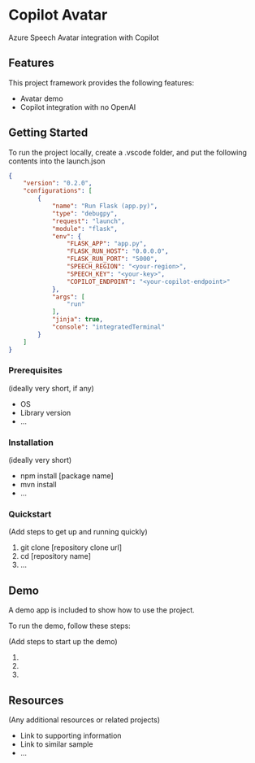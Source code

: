 # Copilot Avatar

Azure Speech Avatar integration with Copilot 

## Features

This project framework provides the following features:

* Avatar demo
* Copilot integration with no OpenAI

## Getting Started
To run the project locally, create a .vscode folder, and put the following contents into the launch.json 
```json
{
    "version": "0.2.0",
    "configurations": [
        {
            "name": "Run Flask (app.py)",
            "type": "debugpy",
            "request": "launch",
            "module": "flask",
            "env": {
                "FLASK_APP": "app.py",
                "FLASK_RUN_HOST": "0.0.0.0",
                "FLASK_RUN_PORT": "5000",
                "SPEECH_REGION": "<your-region>",
                "SPEECH_KEY": "<your-key>",
                "COPILOT_ENDPOINT": "<your-copilot-endpoint>"
            },
            "args": [
                "run"
            ],
            "jinja": true,
            "console": "integratedTerminal"
        }
    ]
}
```

### Prerequisites

(ideally very short, if any)

- OS
- Library version
- ...

### Installation

(ideally very short)

- npm install [package name]
- mvn install
- ...

### Quickstart
(Add steps to get up and running quickly)

1. git clone [repository clone url]
2. cd [repository name]
3. ...


## Demo

A demo app is included to show how to use the project.

To run the demo, follow these steps:

(Add steps to start up the demo)

1.
2.
3.

## Resources

(Any additional resources or related projects)

- Link to supporting information
- Link to similar sample
- ...
